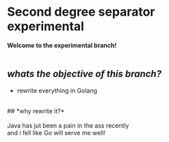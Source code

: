 # Second degree separator experimental

**Welcome to the experimental branch!**<br>
<br>
## *whats the objective of this branch?*<br>
- rewrite everything in Golang<br>
<br>
## *why rewrite it?*<br>
<br>
Java has jut been a pain in the ass recently<br>
  and i fell like Go will serve me well!<br>